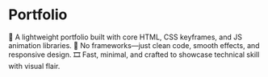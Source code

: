 # Portfolio
💼 A lightweight portfolio built with core HTML, CSS keyframes, and JS animation libraries. 🧱 No frameworks—just clean code, smooth effects, and responsive design. 🎞️ Fast, minimal, and crafted to showcase technical skill with visual flair.
